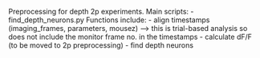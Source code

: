 Preprocessing for depth 2p experiments.
Main scripts:
    - find_depth_neurons.py
Functions include:
    - align timestamps (imaging_frames, parameters, mousez) --> this is trial-based analysis so does not include the monitor frame no. in the timestamps
    - calculate dF/F (to be moved to 2p preprocessing)
    - find depth neurons

